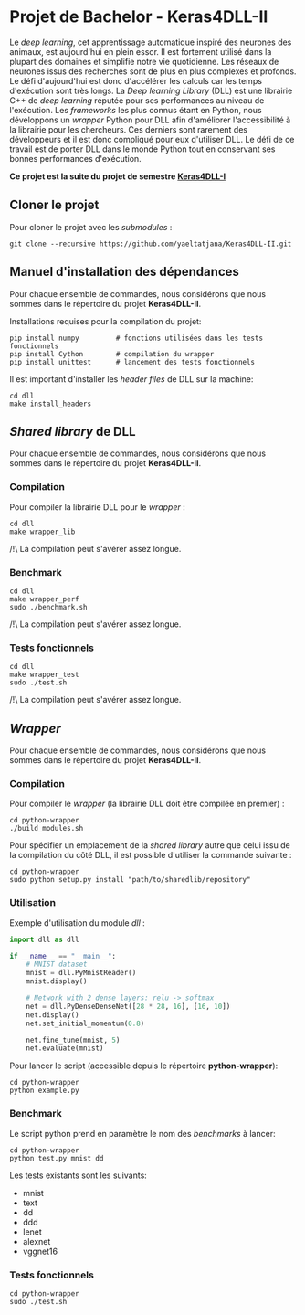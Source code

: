 # Projet de Bachelor - Keras4DLL-II

Le *deep learning*, cet apprentissage automatique inspiré des neurones des animaux, est aujourd'hui en plein essor. Il est fortement utilisé dans la plupart des domaines et simplifie notre vie quotidienne. Les réseaux de neurones issus des recherches sont de plus en plus complexes et profonds. Le défi d'aujourd'hui est donc d'accélérer les calculs car les temps d'exécution sont très longs. La *Deep learning Library* (DLL) est une librairie C++ de *deep learning* réputée pour ses performances au niveau de l'exécution. Les *frameworks* les plus connus étant en Python, nous développons un *wrapper* Python pour DLL afin d'améliorer l'accessibilité à la librairie pour les chercheurs. Ces derniers sont rarement des développeurs et il est donc compliqué pour eux d'utiliser DLL. Le défi de ce travail est de porter DLL dans le monde Python tout en conservant ses bonnes performances d'exécution.


**Ce projet est la suite du projet de semestre  [Keras4DLL-I](https://gitlab.forge.hefr.ch/yael.iseli/keras4dll-i)**

## Cloner le projet

Pour cloner le projet avec les *submodules* :
```
git clone --recursive https://github.com/yaeltatjana/Keras4DLL-II.git
```

## Manuel d'installation des dépendances

Pour chaque ensemble de commandes, nous considérons que nous sommes dans le répertoire du projet **Keras4DLL-II**.

Installations requises pour la compilation du projet:
```
pip install numpy         # fonctions utilisées dans les tests fonctionnels
pip install Cython        # compilation du wrapper
pip install unittest      # lancement des tests fonctionnels
```

Il est important d'installer les *header files* de DLL sur la machine:
```
cd dll
make install_headers
```

## *Shared library* de DLL
Pour chaque ensemble de commandes, nous considérons que nous sommes dans le répertoire du projet **Keras4DLL-II**.

### Compilation

Pour compiler la librairie DLL pour le *wrapper* :
```
cd dll
make wrapper_lib
```

/!\ La compilation peut s'avérer assez longue.

### Benchmark

```
cd dll
make wrapper_perf
sudo ./benchmark.sh
```

/!\ La compilation peut s'avérer assez longue.

### Tests fonctionnels

```
cd dll
make wrapper_test
sudo ./test.sh
```

/!\ La compilation peut s'avérer assez longue.

## *Wrapper*
Pour chaque ensemble de commandes, nous considérons que nous sommes dans le répertoire du projet **Keras4DLL-II**.

### Compilation
Pour compiler le *wrapper* (la librairie DLL doit être compilée en premier) :
```
cd python-wrapper
./build_modules.sh
```

Pour spécifier un emplacement de la *shared library* autre que celui issu de la compilation du côté DLL, il est possible d'utiliser la commande suivante :
```
cd python-wrapper
sudo python setup.py install "path/to/sharedlib/repository"
```

### Utilisation
Exemple d'utilisation du module *dll* :

```python
import dll as dll

if __name__ == "__main__":
    # MNIST dataset
    mnist = dll.PyMnistReader()
    mnist.display()

    # Network with 2 dense layers: relu -> softmax
    net = dll.PyDenseDenseNet([28 * 28, 16], [16, 10])
    net.display()
    net.set_initial_momentum(0.8)

    net.fine_tune(mnist, 5)
    net.evaluate(mnist)
```

Pour lancer le script (accessible depuis le répertoire **python-wrapper**):
```
cd python-wrapper
python example.py
```

### Benchmark
Le script python prend en paramètre le nom des *benchmarks* à lancer:

```
cd python-wrapper
python test.py mnist dd
```
Les tests existants sont les suivants:
* mnist
* text
* dd
* ddd
* lenet
* alexnet
* vggnet16

### Tests fonctionnels
```
cd python-wrapper
sudo ./test.sh
```
